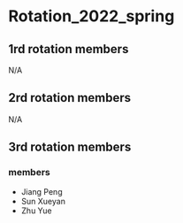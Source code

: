 # Rotation_2022_spring

## 1rd rotation members
  N/A

## 2rd rotation members
  N/A

## 3rd rotation members
### members
* Jiang Peng
* Sun Xueyan
* Zhu Yue